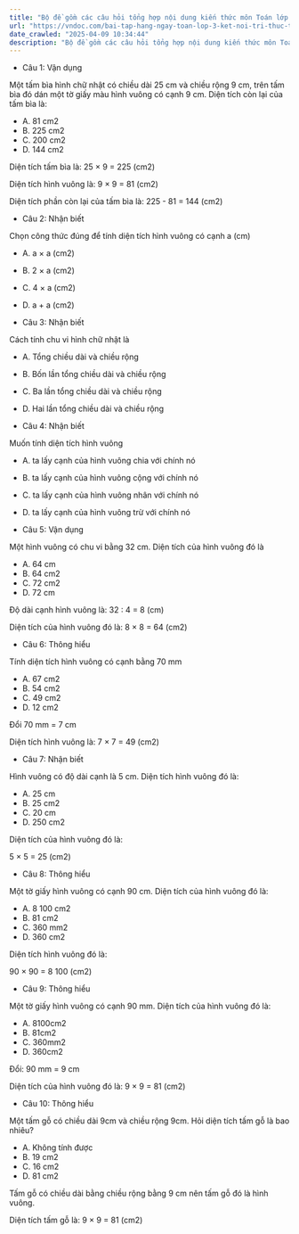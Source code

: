```yaml
---
title: "Bộ đề gồm các câu hỏi tổng hợp nội dung kiến thức môn Toán lớp 3 đã học ở Tuần 22 trong chương trình Toán lớp 3 Tập 2 Kết nối tri thức, giúp các em ôn tập và luyện giải các dạng bài tập Toán lớp 3. Mời các em cùng luyện tập."
url: "https://vndoc.com/bai-tap-hang-ngay-toan-lop-3-ket-noi-tri-thuc-tuan-22-thu-4-336562"
date_crawled: "2025-04-09 10:34:44"
description: "Bộ đề gồm các câu hỏi tổng hợp nội dung kiến thức môn Toán lớp 3 đã học ở Tuần 22 trong chương trình Toán lớp 3 Tập 2 Kết nối tri thức, giúp các em ôn tập và luyện giải các dạng bài tập Toán lớp 3. Mời các em cùng luyện tập."
---
```


* Câu 1:  Vận dụng

Một tấm bìa hình chữ nhật có chiều dài 25 cm và chiều rộng 9 cm, trên tấm bìa đó dán một tờ giấy màu hình vuông có cạnh 9 cm. Diện tích còn lại của tấm bìa là:

  * A. 81 cm2
  * B. 225 cm2
  * C. 200 cm2
  * D. 144 cm2



Diện tích tấm bìa là: 25 × 9 = 225 (cm2)

Diện tích hình vuông là: 9 × 9 = 81 (cm2)

Diện tích phần còn lại của tấm bìa là: 225 - 81 = 144 (cm2)

* Câu 2:  Nhận biết

Chọn công thức đúng để tính diện tích hình vuông có cạnh a (cm)

  * A. a × a (cm2) 
  * B. 2 × a (cm2) 
  * C. 4 × a (cm2) 
  * D. a + a (cm2) 



* Câu 3:  Nhận biết

Cách tính chu vi hình chữ nhật là

  * A. Tổng chiều dài và chiều rộng 
  * B. Bốn lần tổng chiều dài và chiều rộng 
  * C. Ba lần tổng chiều dài và chiều rộng 
  * D. Hai lần tổng chiều dài và chiều rộng 



* Câu 4:  Nhận biết

Muốn tính diện tích hình vuông

  * A. ta lấy cạnh của hình vuông chia với chính nó 
  * B. ta lấy cạnh của hình vuông cộng với chính nó 
  * C. ta lấy cạnh của hình vuông nhân với chính nó 
  * D. ta lấy cạnh của hình vuông trừ với chính nó 



* Câu 5:  Vận dụng

Một hình vuông có chu vi bằng 32 cm. Diện tích của hình vuông đó là

  * A. 64 cm 
  * B. 64 cm2
  * C. 72 cm2
  * D. 72 cm 



Độ dài cạnh hình vuông là: 32 : 4 = 8 (cm)

Diện tích của hình vuông đó là: 8 × 8 = 64 (cm2)

* Câu 6:  Thông hiểu

Tính diện tích hình vuông có cạnh bằng 70 mm

  * A. 67 cm2
  * B. 54 cm2
  * C. 49 cm2
  * D. 12 cm2



Đổi 70 mm = 7 cm

Diện tích hình vuông là: 7 × 7 = 49 (cm2)

* Câu 7:  Nhận biết

Hình vuông có độ dài cạnh là 5 cm. Diện tích hình vuông đó là:

  * A. 25 cm 
  * B. 25 cm2
  * C. 20 cm 
  * D. 250 cm2



Diện tích của hình vuông đó là:

5 × 5 = 25 (cm2)

* Câu 8:  Thông hiểu

Một tờ giấy hình vuông có cạnh 90 cm. Diện tích của hình vuông đó là:

  * A. 8 100 cm2
  * B. 81 cm2
  * C. 360 mm2
  * D. 360 cm2



Diện tích hình vuông đó là:

90 × 90 = 8 100 (cm2)

* Câu 9:  Thông hiểu

Một tờ giấy hình vuông có cạnh 90 mm. Diện tích của hình vuông đó là:

  * A. 8100cm2
  * B. 81cm2
  * C. 360mm2
  * D. 360cm2



Đổi: 90 mm = 9 cm

Diện tích của hình vuông đó là: 9 × 9 = 81 (cm2)

* Câu 10:  Thông hiểu

Một tấm gỗ có chiều dài 9cm và chiều rộng 9cm. Hỏi diện tích tấm gỗ là bao nhiêu?

  * A. Không tính được 
  * B. 19 cm2
  * C. 16 cm2
  * D. 81 cm2



Tấm gỗ có chiều dài bằng chiều rộng bằng 9 cm nên tấm gỗ đó là hình vuông.

Diện tích tấm gỗ là: 9 × 9 = 81 (cm2)
